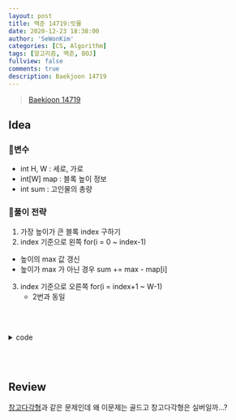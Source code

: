 ```yaml
---
layout: post
title: 백준 14719:빗물
date: 2020-12-23 18:38:00
author: 'SeWonKim'
categories: [CS, Algorithm]
tags: [알고리즘, 백준, BOJ]
fullview: false
comments: true
description: Baekjoon 14719
---
```


> [Baekjoon 14719](https://www.acmicpc.net/problem/14719)

## Idea

### 🥚변수

- int H, W : 세로, 가로
- int[W] map : 블록 높이 정보
- int sum : 고인물의 총량

### 🍳풀이 전략

 1. 가장 높이가 큰 블록 index 구하기
 2. index 기준으로 왼쪽 for(i = 0 ~ index-1)
   - 높이의 max 값 갱신
   - 높이가 max 가 아닌 경우 sum += max - map[i] 
 3. index 기준으로 오른쪽 for(i = index+1 ~ W-1) 
    - 2번과 동일

&nbsp;  
&nbsp;


<details>
<summary>code</summary>
<div markdown="1">

```java
import java.io.BufferedReader;
import java.io.InputStreamReader;
import java.util.StringTokenizer;

public class Main {

	public static void main(String[] args) throws Exception {
		BufferedReader br = new BufferedReader(new InputStreamReader(System.in));
		StringTokenizer st = new StringTokenizer(br.readLine(), " ");
		int H = Integer.parseInt(st.nextToken());
		int W = Integer.parseInt(st.nextToken());
		int[] map = new int[W];
		int sum = 0;
		
		st = new StringTokenizer(br.readLine(), " ");
		int maxIndex = 0;
		int max = Integer.MIN_VALUE;
		for (int i = 0; i < W; i++) {
			map[i] = Integer.parseInt(st.nextToken());
			if(map[i] > max) {
				max = map[i];
				maxIndex = i;
			}
		}
		
		// 왼쪽
		max = Integer.MIN_VALUE;
		for (int i = 0; i < maxIndex; i++) {
			if(map[i] > max) {
				max = map[i];
			}
			else {
				sum += max - map[i];
			}
		}
		
		// 오른쪽
		max = Integer.MIN_VALUE;
		for (int i = W-1; i > maxIndex; i--) {
			if(map[i] > max) {
				max = map[i];
			}
			else {
				sum += max - map[i];
			}
		}
		
		System.out.println(sum);
	}

}
```

</div>
</details>

&nbsp;  
&nbsp;

## Review

[창고다각형](https://www.acmicpc.net/problem/2304)과 같은 문제인데 왜 이문제는 골드고 창고다각형은 실버일까...?

&nbsp;  
&nbsp;
